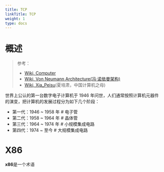 ```yaml
---
title: TCP
linkTitle: TCP
weight: 1
type: docs
---
```



# 概述

> 参考：
> - [Wiki, Computer](https://en.wikipedia.org/wiki/Computer)
> - [Wiki, Von Neumann Architecture(冯·诺依曼架构)](https://en.wikipedia.org/wiki/Von_Neumann_architecture)
> - [Wiki, Xia_Peisu](https://en.wikipedia.org/wiki/Xia_Peisu)(夏培肃，中国计算机之母)

世界上公认的第一台数字电子计算机于 1946 年问世，人们通常按照计算机元器件的演变，把计算机的发展过程分为如下几个阶段：

- 第一代：1946 ~ 1958 年 # 电子管
- 第二代：1958 ~ 1964 年 # 晶体管
- 第三代：1964 ~ 1974 年 # 小规模集成电路
- 第四代：1974 ~ 至今 # 大规模集成电路

# X86

**x86**是一个术语
